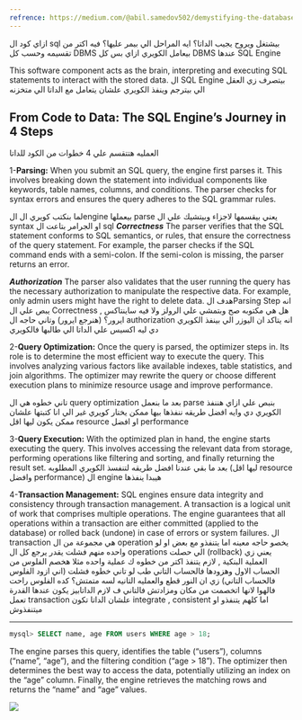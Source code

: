 ```yaml
---
refrence: https://medium.com/@abil.samedov502/demystifying-the-database-engine-how-sql-works-behind-the-scenes-56859c27ef69
---
```

ازاي كود ال sql بيشتغل ويروح يجيب الداتا؟
ايه المراحل الي بيمر عليها؟
فيه اكتر من تقسيمه وحسب كل DBMS بيعامل الكويري ازاي 
بس كل DBMS عندها SQL Engine 

This software component acts as the brain, interpreting and executing SQL statements to interact with the stored data.
ال SQL Engine بيتصرف زي العقل الي بيترجم وينفذ الكويري علشان يتعامل مع الداتا الي متخزنه 

## **From Code to Data: The SQL Engine’s Journey in 4 Steps**

العمليه هتتقسم علي 4 خطوات من الكود للداتا 

1-**Parsing:** When you submit an SQL query, the engine first parses it. This involves breaking down the statement into individual components like keywords, table names, columns, and conditions. The parser checks for syntax errors and ensures the query adheres to the SQL grammar rules.

لما بنكتب كويري ال الengine بيعملها parse يعني بيقسمها لاجزاء وبيتشيك علي ال syntax او الجرامر بتاعت ال sql 
****_Correctness_****
The parser verifies that the SQL statement conforms to SQL semantics, or rules, that ensure the correctness of the query statement. For example, the parser checks if the SQL command ends with a semi-colon. If the semi-colon is missing, the parser returns an error.

****_Authorization_****
The parser also validates that the user running the query has the necessary authorization to manipulate the respective data. For example, only admin users might have the right to delete data.
هدف الParsing Step انه يبص علي ال Correctness , هل هي مكتوبه صح وبتمشي علي الرولز ولا فيه ساينتاكس ايرور؟ (هنرجع ايرور)
وتاني حاجه ال authorization انه يتاكد ان اليوزر الي بينفذ الكويري دي ليه اكسيس علي الداتا الي طالبها فالكويري 


2-**Query Optimization:** Once the query is parsed, the optimizer steps in. Its role is to determine the most efficient way to execute the query. This involves analyzing various factors like available indexes, table statistics, and join algorithms. The optimizer may rewrite the query or choose different execution plans to minimize resource usage and improve performance.

تاني خطوه هي ال query optimization 
بعد ما بنعمل parse 
بنبص علي ازاي هننفذ الكويري دي وايه افضل طريقه ننفذها بيها 
ممكن يختار كويري غير الي انا كتبتها علشان ممكن يكون ليها اقل resource او افضل performance 


3-**Query Execution:** With the optimized plan in hand, the engine starts executing the query. This involves accessing the relevant data from storage, performing operations like filtering and sorting, and finally returning the result set.
بعد ما بقي عندنا افضل طريقه لتنفسذ الكويري المطلوبه (ليها اقل resource وافضل performance)
ال engine هيبدا ينفذها 

4-**Transaction Management:** SQL engines ensure data integrity and consistency through transaction management. A transaction is a logical unit of work that comprises multiple operations. The engine guarantees that all operations within a transaction are either committed (applied to the database) or rolled back (undone) in case of errors or system failures.
ال transaction هي مجموعة من ال operation يخصو حاجه معينه 
اما يتنفذو مع بعض او لو واحده منهم فشلت يقدر يرجع كل ال operations الي حصلت (rollback)
يعني زي العملية البنكية , لازم يتنفذ اكتر من خطوه ك عملية واحده 
مثلا هخصم الفلوس من الحساب الاول وهزودها فالحساب التاني
طب لو تاني خطوه فشلت (اني ازود الفلوس فالحساب التاني) زي ان النور قطع والعمليه التانيه لسه متمتش؟ كده الفلوس راحت فالهوا لانها اتخصمت من مكان ومزادتش فالتاني
ف لازم الداتابيز يكون عندها القدرة تعمل transaction علشان الداتا تكون integrate , consistent
اما كلهم يتنفذو او ميتنفذوش 

----


```sql
mysql> SELECT name, age FROM users WHERE age > 18;
```

The engine parses this query, identifies the table (“users”), columns (“name”, “age”), and the filtering condition (“age > 18”). The optimizer then determines the best way to access the data, potentially utilizing an index on the “age” column. Finally, the engine retrieves the matching rows and returns the “name” and “age” values.

![](https://miro.medium.com/v2/resize:fit:864/1*PtnHexI1Yezdl6HZ-oXpag.png)